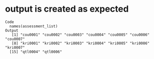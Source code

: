 # output is created as expected

    Code
      names(assessment_list)
    Output
       [1] "cou0001" "cou0002" "cou0003" "cou0004" "cou0005" "cou0006" "cou0007"
       [8] "kri0001" "kri0002" "kri0003" "kri0004" "kri0005" "kri0006" "kri0007"
      [15] "qtl0004" "qtl0006"

